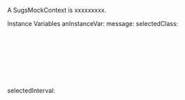 A SugsMockContext is xxxxxxxxx.Instance Variables	anInstanceVar:		<Object>	message:		<Object>	selectedClass:		<Object>	selectedInterval:		<Object>	selectedVariable:		<Object>	selectorToUse:		<Object>anInstanceVar	- xxxxxmessage	- xxxxxselectedClass	- xxxxxselectedInterval	- xxxxxselectedVariable	- xxxxxselectorToUse	- xxxxx